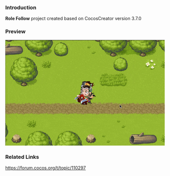 ### Introduction
**Role Follow** project created based on CocosCreator version 3.7.0

### Preview
![image](../../../gif/202211/2022110901.gif)

### Related Links
https://forum.cocos.org/t/topic/110297
